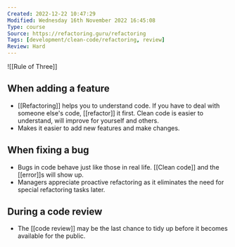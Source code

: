 ```yaml
---
Created: 2022-12-22 10:47:29
Modified: Wednesday 16th November 2022 16:45:08
Type: course
Source: https://refactoring.guru/refactoring
Tags: [development/clean-code/refactoring, review]
Review: Hard
---
```



![[Rule of Three]]


## When adding a feature

- [[Refactoring]] helps you to understand code. If you have to deal with someone else's code, [[refactor]] it first. Clean code is easier to understand, will improve for yourself and others.
- Makes it easier to add new features and make changes.

## When fixing a bug

- Bugs in code behave just like those in real life. [[Clean code]] and the [[error]]s will show up.
- Managers appreciate proactive refactoring as it eliminates the need for special refactoring tasks later.

## During a code review

- The [[code review]] may be the last chance to tidy up before it becomes available for the public.
